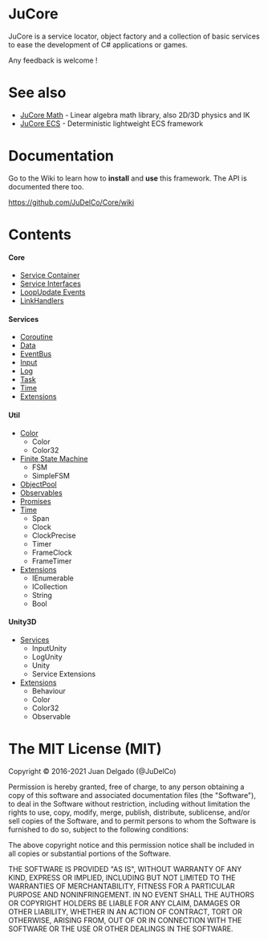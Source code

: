 JuCore
=====================

JuCore is a service locator, object factory and a collection of basic services to ease the development of C# applications or games.

Any feedback is welcome !


See also
=====================

- [JuCore Math](https://github.com/JuDelCo/CoreMath) - Linear algebra math library, also 2D/3D physics and IK
- [JuCore ECS](https://github.com/JuDelCo/CoreECS) - Deterministic lightweight ECS framework


Documentation
=====================

Go to the Wiki to learn how to **install** and **use** this framework. The API is documented there too.

https://github.com/JuDelCo/Core/wiki


Contents
=====================

#### Core
- [Service Container](https://github.com/JuDelCo/Core/wiki/Usage.Service-Container)
- [Service Interfaces](https://github.com/JuDelCo/Core/wiki/Usage.Services)
- [LoopUpdate Events](https://github.com/JuDelCo/Core/wiki/Usage.LoopUpdate-Events)
- [LinkHandlers](https://github.com/JuDelCo/Core/wiki/Usage.LinkHandlers)

#### Services

- [Coroutine](https://github.com/JuDelCo/Core/wiki/API.Service.Coroutine)
- [Data](https://github.com/JuDelCo/Core/wiki/API.Service.Data)
- [EventBus](https://github.com/JuDelCo/Core/wiki/API.Service.EventBus)
- [Input](https://github.com/JuDelCo/Core/wiki/API.Service.Input)
- [Log](https://github.com/JuDelCo/Core/wiki/API.Service.Log)
- [Task](https://github.com/JuDelCo/Core/wiki/API.Service.Task)
- [Time](https://github.com/JuDelCo/Core/wiki/API.Service.Time)
- [Extensions](https://github.com/JuDelCo/Core/wiki/API.Service.Extensions)

#### Util

- [Color](https://github.com/JuDelCo/Core/wiki/API.Util.Color)
	- Color
	- Color32
- [Finite State Machine](https://github.com/JuDelCo/Core/wiki/API.Util.FSM)
	- FSM
	- SimpleFSM
- [ObjectPool](https://github.com/JuDelCo/Core/wiki/API.Util.ObjectPool)
- [Observables](https://github.com/JuDelCo/Core/wiki/API.Util.Observables)
- [Promises](https://github.com/JuDelCo/Core/wiki/API.Util.Promises)
- [Time](https://github.com/JuDelCo/Core/wiki/API.Util.Time)
	- Span
	- Clock
	- ClockPrecise
	- Timer
	- FrameClock
	- FrameTimer
- [Extensions](https://github.com/JuDelCo/Core/wiki/API.Util.Extensions)
	- IEnumerable
	- ICollection
	- String
	- Bool

#### Unity3D

- [Services](https://github.com/JuDelCo/Core/wiki/API.Unity.Services)
	- InputUnity
	- LogUnity
	- Unity
	- Service Extensions
- [Extensions](https://github.com/JuDelCo/Core/wiki/API.Unity.Util-Extensions)
	- Behaviour
	- Color
	- Color32
	- Observable


The MIT License (MIT)
=====================

Copyright © 2016-2021 Juan Delgado (@JuDelCo)

Permission is hereby granted, free of charge, to any person obtaining a copy
of this software and associated documentation files (the "Software"), to deal
in the Software without restriction, including without limitation the rights
to use, copy, modify, merge, publish, distribute, sublicense, and/or sell
copies of the Software, and to permit persons to whom the Software is
furnished to do so, subject to the following conditions:

The above copyright notice and this permission notice shall be included in
all copies or substantial portions of the Software.

THE SOFTWARE IS PROVIDED "AS IS", WITHOUT WARRANTY OF ANY KIND, EXPRESS OR
IMPLIED, INCLUDING BUT NOT LIMITED TO THE WARRANTIES OF MERCHANTABILITY,
FITNESS FOR A PARTICULAR PURPOSE AND NONINFRINGEMENT. IN NO EVENT SHALL THE
AUTHORS OR COPYRIGHT HOLDERS BE LIABLE FOR ANY CLAIM, DAMAGES OR OTHER
LIABILITY, WHETHER IN AN ACTION OF CONTRACT, TORT OR OTHERWISE, ARISING FROM,
OUT OF OR IN CONNECTION WITH THE SOFTWARE OR THE USE OR OTHER DEALINGS IN
THE SOFTWARE.
